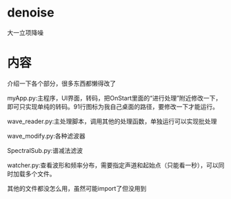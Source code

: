 # denoise
大一立项降噪

# 内容

介绍一下各个部分，很多东西都懒得改了

myApp.py:主程序，UI界面，转码，把OnStart里面的“进行处理”附近修改一下，即可只实现单纯的转码。91行图标为我自己桌面的路径，要修改一下才能运行。

wave_reader.py:主处理脚本，调用其他的处理函数，单独运行可以实现批处理

wave_modify.py:各种滤波器

SpectralSub.py:谱减法滤波

watcher.py:查看波形和频率分布，需要指定声道和起始点（只能看一秒），可以同时加载多个文件。

其他的文件都没怎么用，虽然可能import了但没用到
